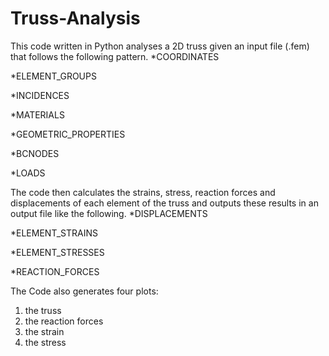# Truss-Analysis
This code written in Python analyses a 2D truss given an input file (.fem) that follows the following pattern.
*COORDINATES  

*ELEMENT_GROUPS
 
*INCIDENCES

*MATERIALS

*GEOMETRIC_PROPERTIES

*BCNODES

*LOADS

The code then calculates the strains, stress, reaction forces and displacements of each element of the truss and outputs these results in an output file like the following.
*DISPLACEMENTS

*ELEMENT_STRAINS

*ELEMENT_STRESSES

*REACTION_FORCES

The Code also generates four plots:
1) the truss
2) the reaction forces
3) the strain
4) the stress
